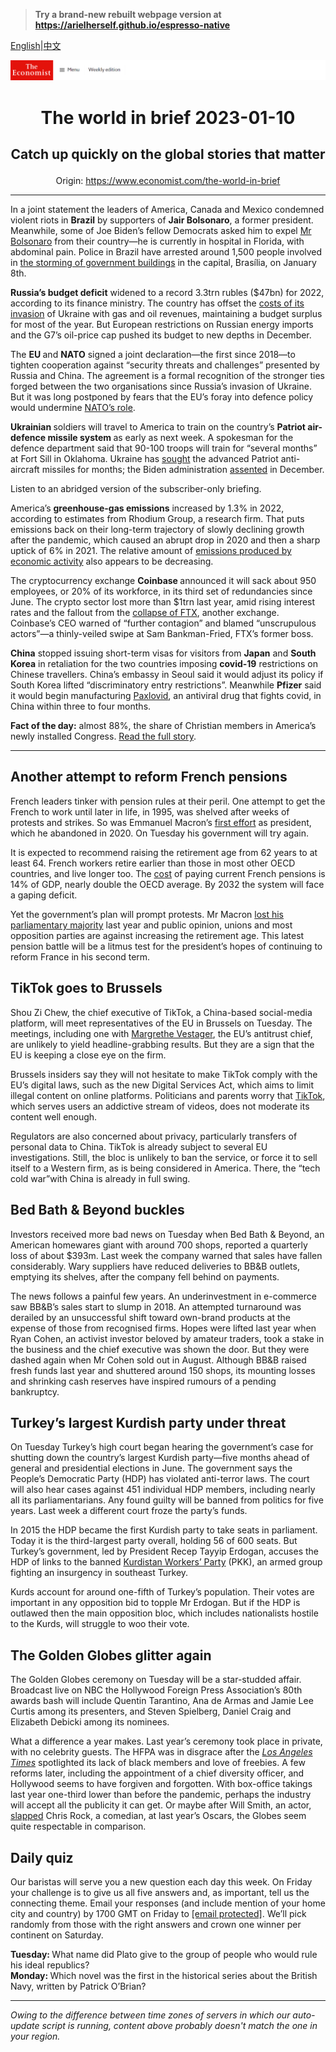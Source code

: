 > **Try a brand-new rebuilt webpage version at https://arielherself.github.io/espresso-native**

[English](https://github.com/arielherself/espresso/blob/main/README.md)|[中文](https://github-com.translate.goog/arielherself/espresso/blob/main/README.md?_x_tr_sl=en&_x_tr_tl=zh-CN&_x_tr_hl=zh-CN&_x_tr_pto=wapp)



![The Economist](menubar.png)

# <p align="center">The world in brief 2023-01-10</p>

## <p align="center">Catch up quickly on the global stories that matter</p>

<p align="center">Origin: <a href="https://www.economist.com/the-world-in-brief">https://www.economist.com/the-world-in-brief</a><hr>

In a joint statement the leaders of America, Canada and Mexico condemned violent riots in <strong>Brazil</strong> by supporters of <strong>Jair Bolsonaro</strong>, a former president. Meanwhile, some of Joe Biden’s fellow Democrats asked him to expel [Mr Bolsonaro](https://www.economist.com/the-americas/2022/12/31/brazils-new-president-faces-a-fiscal-crunch-and-a-fickle-congress) from their country—he is currently in hospital in Florida, with abdominal pain. Police in Brazil have arrested around 1,500 people involved in [the storming of government buildings](https://www.economist.com/the-americas/2023/01/09/supporters-of-jair-bolsonaro-mount-an-insurrection-in-brazil) in the capital, Brasília, on January 8th. 

<strong>Russia’s budget deficit</strong> widened to a record 3.3trn rubles ($47bn) for 2022, according to its finance ministry. The country has offset the [costs of its invasion](https://www.economist.com/finance-and-economics/2022/08/24/western-sanctions-will-eventually-impair-russias-economy) of Ukraine with gas and oil revenues, maintaining a budget surplus for most of the year. But European restrictions on Russian energy imports and the G7’s oil-price cap pushed its budget to new depths in December.

The <strong>EU </strong>and <strong>NATO</strong> signed a joint declaration—the first since 2018—to tighten cooperation against “security threats and challenges” presented by Russia and China. The agreement is a formal recognition of the stronger ties forged between the two organisations since Russia’s invasion of Ukraine. But it was long postponed by fears that the EU’s foray into defence policy would undermine [NATO’s role](https://www.economist.com/europe/2022/06/26/nato-holds-its-most-important-summit-for-decades).

<strong>Ukrainian </strong>soldiers will travel to America to train on the country’s <strong>Patriot air-defence missile system </strong>as early as next week. A spokesman for the defence department said that 90-100 troops will train for “several months” at Fort Sill in Oklahoma. Ukraine has [sought](https://www.economist.com/europe/2022/11/06/western-air-defence-systems-help-ukraine-shoot-down-more-missiles) the advanced Patriot anti-aircraft missiles for months; the Biden administration [assented](https://www.economist.com/europe/2023/01/06/the-west-sends-armoured-fighting-vehicles-to-ukraine) in December. 

Listen to an abridged version of the subscriber-only briefing.

America’s <strong>greenhouse-gas emissions</strong> increased by 1.3% in 2022, according to estimates from Rhodium Group, a research firm. That puts emissions back on their long-term trajectory of slowly declining growth after the pandemic, which caused an abrupt drop in 2020 and then a sharp uptick of 6% in 2021. The relative amount of [emissions produced by economic activity](https://www.economist.com/finance-and-economics/2022/11/08/economic-growth-no-longer-means-higher-carbon-emissions) also appears to be decreasing.

The cryptocurrency exchange <strong>Coinbase </strong>announced it will sack about 950 employees, or 20% of its workforce, in its third set of redundancies since June. The crypto sector lost more than $1trn last year, amid rising interest rates and the fallout from the [collapse of FTX](https://www.economist.com/finance-and-economics/2023/01/03/sam-bankman-fried-pleads-not-guilty), another exchange. Coinbase’s CEO warned of “further contagion” and blamed “unscrupulous actors”—a thinly-veiled swipe at Sam Bankman-Fried, FTX’s former boss.

<strong>China</strong> stopped issuing short-term visas for visitors from <strong>Japan</strong> and <strong>South Korea</strong> in retaliation for the two countries imposing <strong>covid-19</strong> restrictions on Chinese travellers. China’s embassy in Seoul said it would adjust its policy if South Korea lifted “discriminatory entry restrictions”. Meanwhile <strong>Pfizer</strong> said it would begin manufacturing [Paxlovid](https://www.economist.com/graphic-detail/2022/07/28/paxlovid-appears-to-be-reaching-the-americans-who-need-it-least), an antiviral drug that fights covid, in China within three to four months.

<strong>Fact of the day:</strong> almost 88%, the share of Christian members in America’s newly installed Congress. [Read the full story](https://www.economist.com/graphic-detail/2023/01/06/atheism-is-still-a-taboo-for-american-politicians).

----------

## Another attempt to reform French pensions

French leaders tinker with pension rules at their peril. One attempt to get the French to work until later in life, in 1995, was shelved after weeks of protests and strikes. So was Emmanuel Macron’s [first effort](https://www.economist.com/europe/2019/12/12/french-workers-strike-to-keep-their-lavish-pensions) as president, which he abandoned in 2020. On Tuesday his government will try again. 

It is expected to recommend raising the retirement age from 62 years to at least 64. French workers retire earlier than those in most other OECD countries, and live longer too. The [cost](https://www.economist.com/europe/2022/02/25/money-matters-take-centre-stage-in-frances-election) of paying current French pensions is 14% of GDP, nearly double the OECD average. By 2032 the system will face a gaping deficit.

Yet the government’s plan will prompt protests. Mr Macron [lost his parliamentary majority](https://www.economist.com/europe/2022/06/19/emmanuel-macron-loses-his-parliamentary-majority) last year and public opinion, unions and most opposition parties are against increasing the retirement age. This latest pension battle will be a litmus test for the president’s hopes of continuing to reform France in his second term.

## TikTok goes to Brussels

​​Shou Zi Chew, the chief executive of TikTok, a China-based social-media platform, will meet representatives of the EU in Brussels on Tuesday. The meetings, including one with [Margrethe Vestager](https://www.economist.com/charlemagnes-notebook/2019/05/28/why-margrethe-vestager-ticks-all-the-boxes), the EU’s antitrust chief, are unlikely to yield headline-grabbing results. But they are a sign that the EU is keeping a close eye on the firm. 

Brussels insiders say they will not hesitate to make TikTok comply with the EU’s digital laws, such as the new Digital Services Act, which aims to limit illegal content on online platforms. Politicians and parents worry that [TikTok](https://www.economist.com/interactive/briefing/2022/07/09/the-all-conquering-quaver), which serves users an addictive stream of videos, does not moderate its content well enough. 

Regulators are also concerned about privacy, particularly transfers of personal data to China. TikTok is already subject to several EU investigations. Still, the bloc is unlikely to ban the service, or force it to sell itself to a Western firm, as is being considered in America. There, the “tech cold war”with China is already in full swing.

## Bed Bath &amp; Beyond buckles

Investors received more bad news on Tuesday when Bed Bath &amp; Beyond, an American homewares giant with around 700 shops, reported a quarterly loss of about $393m. Last week the company warned that sales have fallen considerably. Wary suppliers have reduced deliveries to BB&amp;B outlets, emptying its shelves, after the company fell behind on payments.

The news follows a painful few years. An underinvestment in e-commerce saw BB&amp;B’s sales start to slump in 2018. An attempted turnaround was derailed by an unsuccessful shift toward own-brand products at the expense of those from recognised firms. Hopes were lifted last year when Ryan Cohen, an activist investor beloved by amateur traders, took a stake in the business and the chief executive was shown the door. But they were dashed again when Mr Cohen sold out in August. Although BB&amp;B raised fresh funds last year and shuttered around 150 shops, its mounting losses and shrinking cash reserves have inspired rumours of a pending bankruptcy.

## Turkey’s largest Kurdish party under threat

On Tuesday Turkey’s high court began hearing the government’s case for shutting down the country’s largest Kurdish party—five months ahead of general and presidential elections in June. The government says the People’s Democratic Party (HDP) has violated anti-terror laws. The court will also hear cases against 451 individual HDP members, including nearly all its parliamentarians. Any found guilty will be banned from politics for five years. Last week a different court froze the party’s funds.

In 2015 the HDP became the first Kurdish party to take seats in parliament. Today it is the third-largest party overall, holding 56 of 600 seats. But Turkey’s government, led by President Recep Tayyip Erdogan, accuses the HDP of links to the banned [Kurdistan Workers’ Party](https://www.economist.com/the-economist-explains/2022/06/28/what-is-the-pkk) (PKK), an armed group fighting an insurgency in southeast Turkey. 

Kurds account for around one-fifth of Turkey’s population. Their votes are important in any opposition bid to topple Mr Erdogan. But if the HDP is outlawed then the main opposition bloc, which includes nationalists hostile to the Kurds, will struggle to woo their vote.

## The Golden Globes glitter again

The Golden Globes ceremony on Tuesday will be a star-studded affair. Broadcast live on NBC the Hollywood Foreign Press Association’s 80th awards bash will include Quentin Tarantino, Ana de Armas and Jamie Lee Curtis among its presenters, and Steven Spielberg, Daniel Craig and Elizabeth Debicki among its nominees.

What a difference a year makes. Last year’s ceremony took place in private, with no celebrity guests. The HFPA was in disgrace after the [<em>Los Angeles Times</em>](https://www.economist.com/prospero/2021/03/01/covid-19-and-controversy-at-the-golden-globes) spotlighted its lack of black members and love of freebies. A few reforms later, including the appointment of a chief diversity officer, and Hollywood seems to have forgiven and forgotten. With box-office takings last year one-third lower than before the pandemic, perhaps the industry will accept all the publicity it can get. Or maybe after Will Smith, an actor, [slapped](https://www.economist.com/the-economist-explains/2022/12/14/how-to-understand-2022-in-memes) Chris Rock, a comedian, at last year’s Oscars, the Globes seem quite respectable in comparison.

## Daily quiz

Our baristas will serve you a new question each day this week. On Friday your challenge is to give us all five answers and, as important, tell us the connecting theme. Email your responses (and include mention of your home city and country) by 1700 GMT on Friday to [<span class="__cf_email__" data-cfemail="5a0b2f33201f292a283f2929351a3f393534353733292e74393537">[email&#160;protected]</span>](https://mail.google.com/mail/?view=cm&amp;fs=1&amp;tf=1&amp;to=QuizEspresso@economist.com). We’ll pick randomly from those with the right answers and crown one winner per continent on Saturday.

<strong>Tuesday: </strong>What name did Plato give to the group of people who would rule his ideal republics?  
<strong>Monday: </strong>Which novel was the first in the historical series about the British Navy, written by Patrick O’Brian?

----------

*Owing to the difference between time zones of servers in which our auto-update script is running, content above probably doesn't match the one in your region.*

